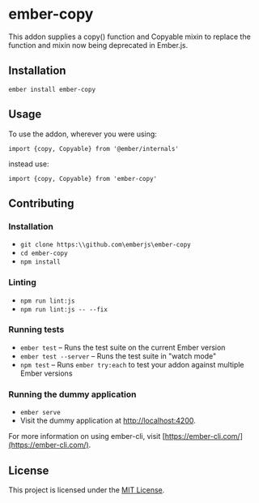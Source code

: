 ember-copy
==============================================================================

This addon supplies a copy() function and Copyable mixin to replace the function and mixin now being deprecated in Ember.js. 

Installation
------------------------------------------------------------------------------

```
ember install ember-copy
```


Usage
------------------------------------------------------------------------------

To use the addon, wherever you were using:

`import {copy, Copyable} from '@ember/internals'`

instead use:

`import {copy, Copyable} from 'ember-copy'`



Contributing
------------------------------------------------------------------------------

### Installation

* `git clone https:\\github.com\emberjs\ember-copy`
* `cd ember-copy`
* `npm install`

### Linting

* `npm run lint:js`
* `npm run lint:js -- --fix`

### Running tests

* `ember test` – Runs the test suite on the current Ember version
* `ember test --server` – Runs the test suite in "watch mode"
* `npm test` – Runs `ember try:each` to test your addon against multiple Ember versions

### Running the dummy application

* `ember serve`
* Visit the dummy application at [http://localhost:4200](http://localhost:4200).

For more information on using ember-cli, visit [https://ember-cli.com/](https://ember-cli.com/).

License
------------------------------------------------------------------------------

This project is licensed under the [MIT License](LICENSE.md).
